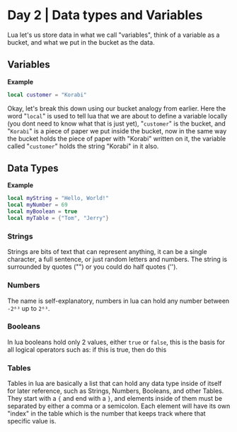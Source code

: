 # Day 2 | Data types and Variables

Lua let's us store data in what we call "variables", think of a variable as a bucket, and what we put in the bucket as the data.

## Variables

**Example**

```lua
local customer = "Korabi"
```

Okay, let's break this down using our bucket analogy from earlier. Here the word "`local`" is used to tell lua that we are about to define a variable locally (you dont need to know what that is just yet), "`customer`" is the bucket, and "`Korabi`" is a piece of paper we put inside the bucket, now in the same way the bucket holds the piece of paper with "Korabi" written on it, the variable called "`customer`" holds the string "Korabi" in it also.

## Data Types

**Example**

```lua
local myString = "Hello, World!"
local myNumber = 69
local myBoolean = true
local myTable = {"Tom", "Jerry"}
```

### Strings

Strings are bits of text that can represent anything, it can be a single character, a full sentence, or just random letters and numbers. The string is surrounded by quotes ("") or you could do half quotes ('').

### Numbers

The name is self-explanatory, numbers in lua can hold any number between `-2⁶³` up to `2⁶³`.

### Booleans
In lua booleans hold only 2 values, either `true` or `false`, this is the basis for all logical operators such as: if this is true, then do this

### Tables
Tables in lua are basically a list that can hold any data type inside of itself for later reference, such as Strings, Numbers, Booleans, and other Tables. They start with a `{` and end with a `}`, and elements inside of them must be separated by either a comma or a semicolon. Each element will have its own "index" in the table which is the number that keeps track where that specific value is.
